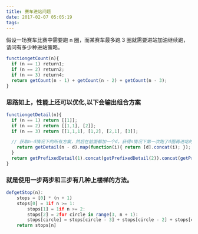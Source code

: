 ```yaml
---
title: 赛车进站问题
date: 2017-02-07 05:05:19
tags:
---
```

假设一场赛车比赛中需要跑 n 圈，而某赛车最多跑 3 圈就需要进站加油继续跑，请问有多少种进站策略。

<!--more-->
```js
functiongetCount(n){
  if (n == 1) return1;
  if (n == 2) return2;
  if (n == 3) return4;
  return getCount(n - 1) + getCount(n - 2) + getCount(n - 3);
}
```
### 思路如上，性能上还可以优化,以下会输出组合方案
```js
functiongetDetail(n){
  if (n == 1) return [[1]];
  if (n == 2) return [[1,1], [2]];
  if (n == 3) return [[1,1,1], [1,2], [2,1], [3]];

  // 获取n-d情况下的所有方案，然后在前面都加一个d，获得n情况下第一次跑了d圈再进站的所有情况，d=1,2,3functiongetPrefixedDetail(d){
    return getDetail(n - d).map(function(i){ return [d].concat(i); });
  }
  return getPrefixedDetail(1).concat(getPrefixedDetail(2)).concat(getPrefixedDetail(3));
}
```

### 就是使用一步两步和三步有几种上楼梯的方法。
```js
defgetStop(n):
    stops = [0] * (n + 1)
    stops[0] = 1if n >= 1:
        stops[1] = 1if n >= 2:
        stops[2] = 2for circle in range(3, n + 1):
        stops[circle] = stops[circle - 3] + stops[circle - 2] + stops[circle -1]
    return stops[n]
```